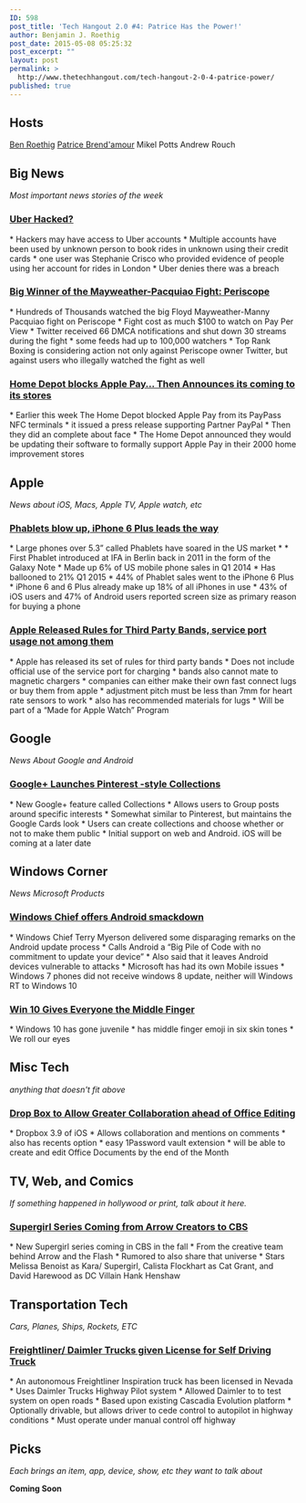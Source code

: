 ```yaml
---
ID: 598
post_title: 'Tech Hangout 2.0 #4: Patrice Has the Power!'
author: Benjamin J. Roethig
post_date: 2015-05-08 05:25:32
post_excerpt: ""
layout: post
permalink: >
  http://www.thetechhangout.com/tech-hangout-2-0-4-patrice-power/
published: true
---
```

<h2>Hosts</h2>
<a href="http://www.twitter.com/benroethig">Ben Roethig</a>
<a href="http://www.twitter.com/casual_kitchen">Patrice Brend'amour</a>
Mikel Potts
Andrew Rouch

<h2>Big News</h2>
<em>Most important news stories of the week</em>

<h3><a href="http://bgr.com/2015/05/04/uber-username-and-password-change/">Uber Hacked?</a></h3>
* Hackers may have access to Uber accounts
* Multiple accounts have been used by unknown person to book rides in unknown using their credit cards
* one user was Stephanie Crisco who provided evidence of people using her account for rides in London
* Uber denies there was a breach

<h3><a href="http://appleinsider.com/articles/15/05/05/ios-exclusive-periscope-torpedoed-mayweather-pacquiao-ppv-sales-promoter-says">Big Winner of the Mayweather-Pacquiao Fight: Periscope</a></h3>
* Hundreds of Thousands watched the big Floyd Mayweather-Manny Pacquiao fight on Periscope
* Fight cost as much $100 to watch on Pay Per View
* Twitter received 66 DMCA notifications and shut down 30 streams during the fight
* some feeds had up to 100,000 watchers
* Top Rank Boxing is considering action not only against Periscope owner Twitter, but against users who illegally watched the fight as well

<h3><a href="http://9to5mac.com/2015/05/05/home-depot-apple-pay-2/">Home Depot blocks Apple Pay… Then Announces its coming to its stores</a></h3>
* Earlier this week The Home Depot blocked Apple Pay from its PayPass NFC terminals
* it issued a press release supporting Partner PayPal
* Then they did an complete about face
* The Home Depot announced they would be updating their software to formally support Apple Pay in their 2000 home improvement stores

<h2>Apple</h2>
<em>News about iOS, Macs, Apple TV, Apple watch, etc</em>

<h3><a href="http://www.kantarworldpanel.com/global/News/US-phablet-market-soars">Phablets blow up, iPhone 6 Plus leads the way</a></h3>
* Large phones over 5.3” called Phablets have soared in the US market
* * First Phablet introduced at IFA in Berlin back in 2011 in the form of the Galaxy Note
* Made up 6% of US mobile phone sales in Q1 2014
* Has ballooned to 21% Q1 2015
* 44% of Phablet sales went to the iPhone 6 Plus
* iPhone 6 and 6 Plus already make up 18% of all iPhones in use
* 43% of iOS users and 47% of Android users reported screen size as primary reason for buying a phone

<h3><a href="http://www.appleworld.today/blog/2015/5/5/apple-publishes-guidelines-for-third-party-apple-watch-bands">Apple Released Rules for Third Party Bands, service port usage not among them</a></h3>
* Apple has released its set of rules for third party bands
* Does not include official use of the service port for charging
* bands also cannot mate to magnetic chargers
* companies can either make their own fast connect lugs or buy them from apple
* adjustment pitch must be less than 7mm for heart rate sensors to work
* also has recommended materials for lugs
* Will be part of a “Made for Apple Watch” Program


<h2>Google</h2>
<em>News About Google and Android</em>

<h3><a href="http://www.theverge.com/2015/5/4/8543605/google-plus-collections-announced">Google+ Launches Pinterest -style Collections</a></h3>
* New Google+ feature called Collections
* Allows users to Group posts around specific interests
* Somewhat similar to Pinterest, but maintains the Google Cards look
* Users can create collections and choose whether or not to make them public
* Initial support on web and Android.  iOS will be coming at a later date


<h2>Windows Corner</h2>
<em>News Microsoft Products</em>

<h3><a href="http://www.theverge.com/2015/5/4/8545917/microsoft-slams-android-security">Windows Chief offers Android smackdown</a></h3>
* Windows Chief Terry Myerson delivered some disparaging remarks on the Android update process
* Calls Android a “Big Pile of Code with no commitment to update your device”
* Also said that it leaves Android devices vulnerable to attacks
* Microsoft has had its own Mobile issues
* Windows 7 phones did not receive windows 8 update, neither will Windows RT to Windows 10 


<h3><a href="http://www.theverge.com/2015/5/4/8542697/windows-10-emoji-middle-finger">Win 10 Gives Everyone the Middle Finger</a></h3>
* Windows 10 has gone juvenile 
* has middle finger emoji in six skin tones
* We roll our eyes

<h2>Misc Tech</h2>
<em>anything that doesn't fit above</em>

<h3><a href="http://blog.macsales.com/30280-dropbox-ios-app-update-adds-collaboration-tools-and-recents">Drop Box to Allow Greater Collaboration ahead of Office Editing</a></h3>
* Dropbox 3.9 of iOS
* Allows collaboration and mentions on comments
* also has recents option
* easy 1Password vault extension
* will be able to create and edit Office Documents by the end of the Month

<h2>TV, Web, and Comics</h2>
<em>If something happened in hollywood or print, talk about it here.</em>

<h3><a href="http://www.theverge.com/2015/5/6/8561991/supergirl-tv-series-cbs-2015-2016-season">Supergirl Series Coming from Arrow Creators to CBS</a></h3>
* New Supergirl series coming in CBS in the fall
* From the creative team behind Arrow and the Flash
* Rumored to also share that universe
* Stars Melissa Benoist as Kara/ Supergirl, Calista Flockhart as Cat Grant, and David Harewood as DC Villain Hank Henshaw

<h2>Transportation Tech</h2>
<em>Cars, Planes, Ships, Rockets, ETC</em>

<h3><a href="http://www.autoblog.com/2015/05/06/freightliner-inspiration-truck-first-autonomous-semi-nevada/">Freightliner/ Daimler Trucks given License for Self Driving Truck</a></h3>
* An autonomous Freightliner Inspiration truck has been licensed in Nevada
* Uses Daimler Trucks Highway Pilot system
* Allowed Daimler to to test system on open roads
* Based upon existing Cascadia Evolution platform
* Optionally drivable, but allows driver to cede control to autopilot in highway conditions
* Must operate under manual control off highway

<h2>Picks</h2>
<em>Each brings an item, app, device, show, etc they want to talk about</em>

<strong>Coming Soon</strong>
